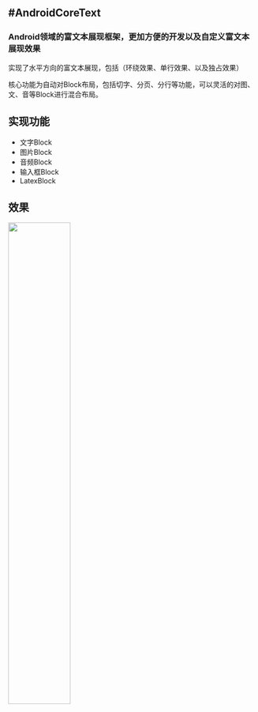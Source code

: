 #AndroidCoreText
---

### Android领域的富文本展现框架，更加方便的开发以及自定义富文本展现效果
实现了水平方向的富文本展现，包括（环绕效果、单行效果、以及独占效果）

核心功能为自动对Block布局，包括切字、分页、分行等功能，可以灵活的对图、文、音等Block进行混合布局。

## 实现功能
* 文字Block
* 图片Block
* 音频Block
* 输入框Block
* LatexBlock

## 效果
<img src="https://github.com/yangzc/AndroidCoreText/raw/master/screenshots/screen1.png" width="50%" height="50%" />